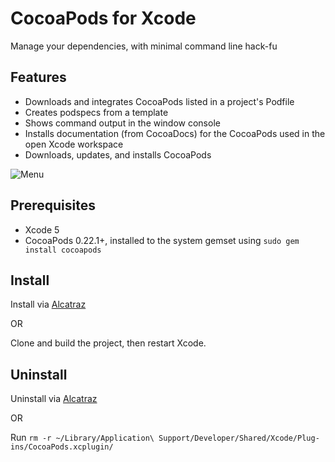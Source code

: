 # CocoaPods for Xcode

Manage your dependencies, with minimal command line hack-fu

## Features

- Downloads and integrates CocoaPods listed in a project's Podfile
- Creates podspecs from a template
- Shows command output in the window console
- Installs documentation (from CocoaDocs) for the CocoaPods used in the open Xcode workspace
- Downloads, updates, and installs CocoaPods

![Menu](https://github.com/kattrali/cocoadocs-xcode-plugin/raw/master/menu.png)


## Prerequisites

- Xcode 5
- CocoaPods 0.22.1+, installed to the system gemset using `sudo gem install cocoapods`


## Install

Install via [Alcatraz](http://alcatraz.io/)

OR

Clone and build the project, then restart Xcode.

## Uninstall

Uninstall via [Alcatraz](http://alcatraz.io/)

OR

Run `rm -r ~/Library/Application\ Support/Developer/Shared/Xcode/Plug-ins/CocoaPods.xcplugin/`
